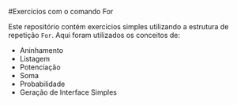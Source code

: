 #Exercícios com o comando For

Este repositório contém exercícios simples utilizando a estrutura de repetição `For`.
Aqui foram utilizados os conceitos de:

- Aninhamento
- Listagem
- Potenciação
- Soma
- Probabilidade
- Geração de Interface Simples